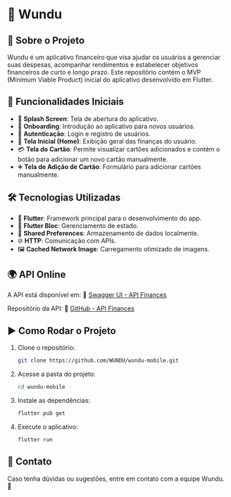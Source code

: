 # 🚀 Wundu

## 📌 Sobre o Projeto
Wundu é um aplicativo financeiro que visa ajudar os usuários a gerenciar suas despesas, acompanhar rendimentos e estabelecer objetivos financeiros de curto e longo prazo. Este repositório contém o MVP (Minimum Viable Product) inicial do aplicativo desenvolvido em Flutter.

## 🌟 Funcionalidades Iniciais
- 🏁 **Splash Screen**: Tela de abertura do aplicativo.
- 📖 **Onboarding**: Introdução ao aplicativo para novos usuários.
- 🔑 **Autenticação**: Login e registro de usuários.
- 🏡 **Tela Inicial (Home)**: Exibição geral das finanças do usuário.
- 💳 **Tela do Cartão**: Permite visualizar cartões adicionados e contém o botão para adicionar um novo cartão manualmente.
- ➕ **Tela de Adição de Cartão**: Formulário para adicionar cartões manualmente.

## 🛠 Tecnologias Utilizadas
- 🎯 **Flutter**: Framework principal para o desenvolvimento do app.
- 🔄 **Flutter Bloc**: Gerenciamento de estado.
- 💾 **Shared Preferences**: Armazenamento de dados localmente.
- 🌐 **HTTP**: Comunicação com APIs.
- 🖼 **Cached Network Image**: Carregamento otimizado de imagens.

## 🌍 API Online
A API está disponível em:
🔗 [Swagger UI - API Finances](https://api-finaces-production.up.railway.app/swagger-ui/index.html#/)

Repositório da API:
📂 [GitHub - API Finances](https://github.com/WUNDU/API-FINACES)

## ▶️ Como Rodar o Projeto
1. Clone o repositório:
   ```bash
   git clone https://github.com/WUNDU/wundu-mobile.git
   ```
2. Acesse a pasta do projeto:
   ```bash
   cd wundu-mobile
   ```
3. Instale as dependências:
   ```bash
   flutter pub get
   ```
4. Execute o aplicativo:
   ```bash
   flutter run
   ```

## 📩 Contato
Caso tenha dúvidas ou sugestões, entre em contato com a equipe Wundu. 🚀

